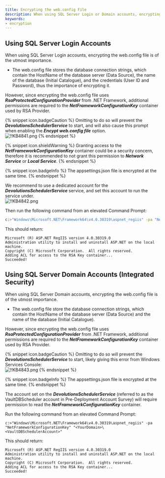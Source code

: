 ```yaml
---
title: Encrypting the web.config File
description: When using SQL Server Login or Domain accounts, encrypting the web.config file is of the utmost importance.
keywords:
- encryption
---
```

## Using SQL Server Login Accounts

When using SQL Server Login accounts, encrypting the web.config file is of the utmost importance.

- The web.config file stores the database connection strings, which contain the HostName of the database server (Data Source), the name of the database (Initial Catalogue), and the credentials (User ID and Password), thus the importance of encrypting it.

However, since encrypting the web.config file uses ***RsaProtectedConfigurationProvider*** from .NET Framework, additional permissions are required to the ***NetFrameworkConfigurationKey*** container used by RSA Provider.

{% snippet icon.badgeCaution %}
Omitting to do so will prevent the ***DevolutionsSchedulerService*** to start, and will also cause this prompt when enabling the ***Encypt web.config file*** option.  
![!!KB4841.png](https://webdevolutions.azureedge.net/docs/en/kb/KB4841.png)
{% endsnippet %}

{% snippet icon.shieldWarning %}
Granting access to the ***NetFrameworkConfigurationKey*** container could be a security concern, therefore it is recommended to not grant this permission to ***Network Service*** or ***Local Service***.
{% endsnippet %}

{% snippet icon.badgeInfo %}
The appsettings.json file is encrypted at the same time.
{% endsnippet %}

We recommend to use a dedicated account for the ***DevolutionsSchedulerService*** service, and set this account to run the service under.  
![!!KB4842.png](https://webdevolutions.azureedge.net/docs/en/kb/KB4842.png)

Then run the following command from an elevated Command Prompt:

```bash
c:>"Windows\Microsoft.NET\Framework64\v4.0.30319\aspnet_regiis" -pa "NetFrameworkConfigurationKey" "SchedSvcLocalAccount"
```

This should return:

```
Microsoft (R) ASP.NET RegIIS version 4.0.30319.0
Administration utility to install and uninstall ASP.NET on the local machine.
Copyright (C) Microsoft Corporation.  All rights reserved.
Adding ACL for access to the RSA Key container...
Succeeded!
```

## Using SQL Server Domain Accounts (Integrated Security)

When using SQL Server Domain accounts, encrypting the web.config file is of the utmost importance.

- The web.config file store the database connection strings, which contain the HostName of the database server (Data Source) and the name of the database (Initial Catalogue).

However, since encrypting the web.config file uses ***RsaProtectedConfigurationProvider*** from .NET Framework, additional permissions are required to the ***NetFrameworkConfigurationKey*** container used by RSA Provider.

{% snippet icon.badgeCaution %}
Omitting to do so will prevent the ***DevolutionsSchedulerService*** to start, likely giving this error from Windows Services Console:  
![!!KB4843.png](https://webdevolutions.azureedge.net/docs/en/kb/KB4843.png)
{% endsnippet %}

{% snippet icon.badgeInfo %}
The appsettings.json file is encrypted at the same time.
{% endsnippet %}

The account set on the ***DevolutionsSchedulerService*** (referred to as the VaultDBScheduler account in Pre-Deployment Account Survey) will require permission to read the ***NetFrameworkConfigurationKey*** container.

Run the following command from an elevated Command Prompt:

```
c:>"Windows\Microsoft.NET\Framework64\v4.0.30319\aspnet_regiis" -pa "NetFrameworkConfigurationKey" "<YourDomain>\<VaultDBSchedulerAccount>"
```

This should return:

```
Microsoft (R) ASP.NET RegIIS version 4.0.30319.0
Administration utility to install and uninstall ASP.NET on the local machine.
Copyright (C) Microsoft Corporation.  All rights reserved.
Adding ACL for access to the RSA Key container...
Succeeded!
```
